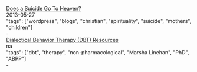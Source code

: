 [Does a Suicide Go To Heaven?](https://lensgirl53.wordpress.com/does-a-suicide-go-to-heaven/)<br />
2013-05-27<br />
"tags": ["wordpress", "blogs", "christian", "spirituality", "suicide", "mothers", "children"]<br />
-<br />
[Dialectical Behavior Therapy (DBT) Resources](https://behavioraltech.org/resources/)<br />
na<br />
"tags": ["dbt", "therapy", "non-pharmacological", "Marsha Linehan", "PhD", "ABPP"]<br />
-<br />
